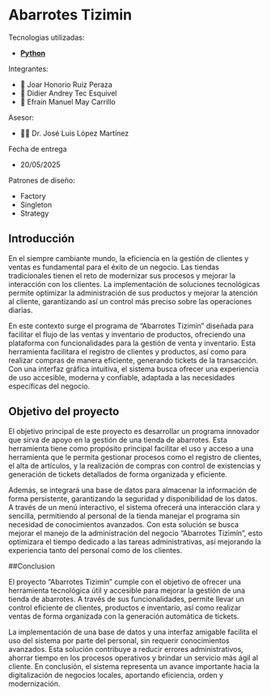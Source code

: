 # Abarrotes Tizimin 

Tecnologias utilizadas:
- [**Python**](https://www.python.org/) 



Integrantes:
- 👾 Joar Honorio Ruiz Peraza
- 🐹 Didier Andrey Tec Esquivel
- 🐉 Efrain Manuel May Carrillo


Asesor:
- 👩‍💻 Dr. José Luis López Martínez 

Fecha de entrega
- 20/05/2025

Patrones de diseño:
- Factory
- Singleton
- Strategy

## Introducción

En el siempre cambiante mundo, la eficiencia en la gestión de clientes y ventas es fundamental para el éxito de un negocio. Las tiendas tradicionales tienen el reto de modernizar sus procesos y mejorar la interacción con los clientes. La implementación de soluciones tecnológicas permite optimizar la administración de sus productos y mejorar la atención al cliente, garantizando así un control más preciso sobre las operaciones diarias.

En este contexto surge el programa de “Abarrotes Tizimín” diseñada para facilitar el flujo de las ventas y inventario de productos, ofreciendo una plataforma con funcionalidades para la gestión de venta y inventario. Esta herramienta facilitara el registro de clientes y productos, así como para realizar compras de manera eficiente, generando tickets de la transacción. Con una interfaz gráfica intuitiva, el sistema busca ofrecer una experiencia de uso accesible, moderna y confiable, adaptada a las necesidades específicas del negocio.


## Objetivo del proyecto

El objetivo principal de este proyecto es desarrollar un programa innovador que sirva de apoyo en la gestión de una tienda de abarrotes. Esta herramienta tiene como propósito principal facilitar el uso y acceso a una herramienta que le permita gestionar procesos como el registro de clientes, el alta de artículos, y la realización de compras con control de existencias y generación de tickets detallados de forma organizada y eficiente.

Además, se integrará una base de datos para almacenar la información de forma persistente, garantizando la seguridad y disponibilidad de los datos. A través de un menú interactivo, el sistema ofrecerá una interacción clara y sencilla, permitiendo al personal de la tienda manejar el programa sin necesidad de conocimientos avanzados. Con esta solución se busca mejorar el manejo de la administración del negocio “Abarrotes Tizimín”, esto optimizara el tiempo dedicado a las tareas administrativas, así mejorando la experiencia tanto del personal como de los clientes.

##Conclusion

El proyecto “Abarrotes Tizimín” cumple con el objetivo de ofrecer una herramienta tecnológica útil y accesible para mejorar la gestión de una tienda de abarrotes. A través de sus funcionalidades, permite llevar un control eficiente de clientes, productos e inventario, así como realizar ventas de forma organizada con la generación automática de tickets.

La implementación de una base de datos y una interfaz amigable facilita el uso del sistema por parte del personal, sin requerir conocimientos avanzados. Esta solución contribuye a reducir errores administrativos, ahorrar tiempo en los procesos operativos y brindar un servicio más ágil al cliente. En conclusión, el sistema representa un avance importante hacia la digitalización de negocios locales, aportando eficiencia, orden y modernización.



